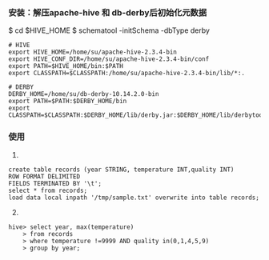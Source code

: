 ### 安装：解压apache-hive 和 db-derby后初始化元数据

$ cd $HIVE_HOME
$ schematool -initSchema -dbType derby

```
# HIVE
export HIVE_HOME=/home/su/apache-hive-2.3.4-bin
export HIVE_CONF_DIR=/home/su/apache-hive-2.3.4-bin/conf
export PATH=$HIVE_HOME/bin:$PATH
export CLASSPATH=$CLASSPATH:/home/su/apache-hive-2.3.4-bin/lib/*:.

# DERBY
DERBY_HOME=/home/su/db-derby-10.14.2.0-bin
export PATH=$PATH:$DERBY_HOME/bin
export CLASSPATH=$CLASSPATH:$DERBY_HOME/lib/derby.jar:$DERBY_HOME/lib/derbytool
```


### 使用

1.

```
create table records (year STRING, temperature INT,quality INT)
ROW FORMAT DELIMITED
FIELDS TERMINATED BY '\t';
select * from records;
load data local inpath '/tmp/sample.txt' overwrite into table records;
```

2. 

```
hive> select year, max(temperature)
    > from records
    > where temperature !=9999 AND quality in(0,1,4,5,9)
    > group by year;
```
